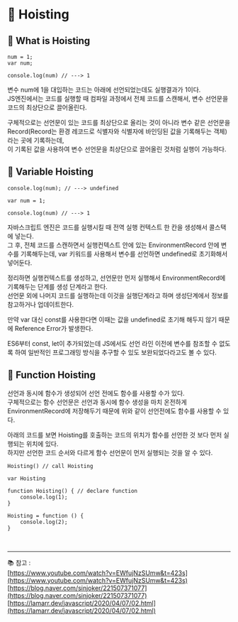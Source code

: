 # 🔑 Hoisting

## 📌 What is Hoisting

```
num = 1;
var num;

console.log(num) // ---> 1 
```

변수 num에 1을 대입하는 코드는 아래에 선언되었는데도 실행결과가 1이다.<br>
JS엔진에서는 코드를 실행할 때 컴파일 과정에서 전체 코드를 스캔해서, 변수 선언문을 코드의 최상단으로 끌어올린다.

구체적으로는 선언문이 있는 코드를 최상단으로 올리는 것이 아니라 변수 같은 선언문을 Record(Record는 환경 레코드로 식별자와 식별자에 바인딩된 값을 기록해두는 객체)라는 곳에 기록하는데,<br>
이 기록된 값을 사용하여 변수 선언문을 최상단으로 끌어올린 것처럼 실행이 가능하다.

## 📌 Variable Hoisting

```
console.log(num); // ---> undefined

var num = 1;

console.log(num) // ---> 1 
```

자바스크립트 엔진은 코드를 실행시킬 때 전역 실행 컨텍스트 한 칸을 생성해서 콜스택에 넣는다.<br>
그 후, 전체 코드를 스캔하면서 실행컨텍스트 안에 있는 EnvironmentRecord 안에 변수를 기록해두는데, var 키워드를 사용해서 변수를 선언하면 undefined로 초기화해서 넣어둔다.<br>

정리하면 실행컨텍스트를 생성하고, 선언문만 먼저 실행해서 EnvironmentRecord에 기록해두는 단계를 생성 단계라고 한다.<br>
선언문 외에 나머지 코드를 실행하는데 이것을 실행단계라고 하며 생성단계에서 정보를 참고하거나 업데이트한다.

만약 var 대신 const를 사용한다면 이때는 값을 undefined로 초기해 해두지 않기 때문에 Reference Error가 발생한다.

ES6부터 const, let이 추가되었는데 JS에서도 선언 라인 이전에 변수를 참조할 수 없도록 하여 일반적인 프로그래밍 방식을 추구할 수 있도 보완되었다라고도 볼 수 있다.

## 📌 Function Hoisting

선언과 동시에 함수가 생성되어 선언 전에도 함수를 사용할 수가 있다.<br>
구체적으로는 함수 선언문은 선언과 동시에 함수 생성을 마치 온전하게 EnvironmentRecord에 저장해두기 때문에 위와 같이 선언전에도 함수를 사용할 수 있다.

아래의 코드를 보면 Hoisting를 호출하는 코드의 위치가 함수를 선언한 것 보다 먼저 실행되는 위치에 있다.<br>
하지만 선언한 코드 순서와 다르게 함수 선언문이 먼저 실행되는 것을 알 수 있다.

```
Hoisting() // call Hoisting

var Hoisting

function Hoisting() { // declare function
    console.log(1);
}

Hoisting = function () {
    console.log(2);
}
```

<br>

---

📚 참고 : <br>
[https://www.youtube.com/watch?v=EWfujNzSUmw&t=423s](https://www.youtube.com/watch?v=EWfujNzSUmw&t=423s)
<br>
[https://blog.naver.com/sinjoker/221507371077](https://blog.naver.com/sinjoker/221507371077)
<br>
[https://lamarr.dev/javascript/2020/04/07/02.html](https://lamarr.dev/javascript/2020/04/07/02.html)